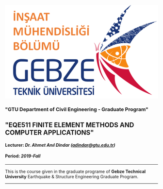 ![](a-figures//gtuinsaat_1.jpg)

### "GTU Department of Civil Engineering - Graduate Program"
## "EQE511 FINITE ELEMENT METHODS AND COMPUTER APPLICATIONS"
#### Lecturer: _Dr. Ahmet Anıl Dindar (adindar@gtu.edu.tr)_
#### Period: _2019-Fall_

---
This is the course given in the graduate programe of **Gebze Technical University** Earthquake & Structure Engineering Graduate Program. 

---
 
 